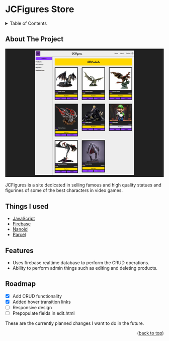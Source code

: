 # JCFigures Store

<details>
    <summary>Table of Contents</summary>
    <ol>
        <li>
            <a href="#about-the-project">About The Project</a>
            <ul>
                <li><a href="#things-i-used">Things I used</a></li>
            </ul>
        </li>
        <li><a href="#features">Features</a></li>
        <li><a href="#roadmap">Roadmap</a></li>
    </ol>

</details>

<!-- All information here -->

## About The Project

[![JCFigures Product Page][product-page-sc]](https://jcfigures.netlify.app/read.html)

JCFigures is a site dedicated in selling famous and high quality statues and figurines of some of the best characters in video games.

<!-- <p align="right">(<a href="#top">back to top</a>)</p> -->

## Things I used

-   [JavaScript](https://www.javascript.com/)
-   [Firebase](https://firebase.google.com/)
-   [Nanoid](https://www.npmjs.com/package/nanoid)
-   [Parcel](https://www.npmjs.com/package/parcel)

<!-- <p align="right">(<a href="#top">back to top</a>)</p> -->

## Features

-   Uses firebase realtime database to perform the CRUD operations.
-   Ability to perform admin things such as editing and deleting products.

<!-- <p align="right">(<a href="#top">back to top</a>)</p> -->

<!-- roadmap -->

## Roadmap

-   [x] Add CRUD functionality
-   [x] Added hover transition links
-   [ ] Responsive design
-   [ ] Prepopulate fields in edit.html

These are the currently planned changes I want to do in the future.

<p align="right">(<a href="#top">back to top</a>)</p>

<!-- markdown links & images -->

[product-page-sc]: images/jcfigures-product-page.png
